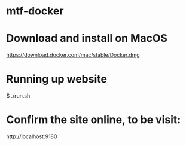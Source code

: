 # mtf-docker

# Download and install on MacOS
https://download.docker.com/mac/stable/Docker.dmg

# Running up website
$ ./run.sh

# Confirm the site online, to be visit:
http://localhost:9180
